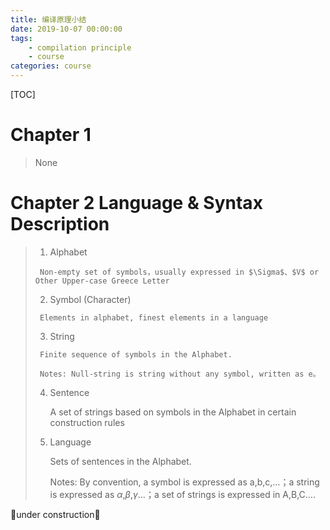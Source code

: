 ```yaml
---
title: 编译原理小结
date: 2019-10-07 00:00:00
tags:
	- compilation principle
	- course
categories: course
---
```

[TOC]
# Chapter 1

>   None

# Chapter 2 Language & Syntax Description

>   1.  Alphabet
>
>      Non-empty set of symbols，usually expressed in $\Sigma$、$V$ or Other Upper-case Greece Letter
>
>   2.  Symbol (Character)
>
>      Elements in alphabet, finest elements in a language
>
>   3.  String
>
>      Finite sequence of symbols in the Alphabet.
>      
>      Notes: Null-string is string without any symbol, written as e。
>
>   4.  Sentence
>
>       A set of strings based on symbols in the Alphabet in  certain construction rules
>
>   5.  Language
>
>       Sets of sentences in the Alphabet.
>
>       Notes: By convention, a symbol is expressed as a,b,c,…；a string is expressed as $\alpha$,$\beta$,$\gamma$…；a set of strings is expressed in A,B,C….



🚧under construction🚧
